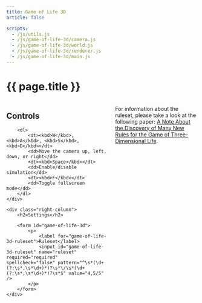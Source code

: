 ```yaml
---
title: Game of Life 3D
article: false

scripts:
  - /js/utils.js
  - /js/game-of-life-3d/camera.js
  - /js/game-of-life-3d/world.js
  - /js/game-of-life-3d/renderer.js
  - /js/game-of-life-3d/main.js
---
```


# {{ page.title }} #

<div class="bordered">
	<canvas id="game-of-life-3d-canvas" tabindex="0"></canvas>
</div>

<div class="columns">
	<div class="left-column">
		<h2>Controls</h2>

		<dl>
			<dt><kbd>W</kbd>, <kbd>A</kbd>, <kbd>S</kbd>, <kbd>D</kbd></dt>
			<dd>Move the camera up, left, down, or right</dd>
			<dt><kbd>Space</kbd></dt>
			<dd>Enable/disable simulation</dd>
			<dt><kbd>F</kbd></dt>
			<dd>Toggle fullscreen mode</dd>
		</dl>
	</div>

	<div class="right-column">
		<h2>Settings</h2>

		<form id="game-of-life-3d">
			<p>
				<label for="game-of-life-3d-ruleset">Ruleset</label>
				<input id="game-of-life-3d-ruleset" name="ruleset" required="required" spellcheck="false" pattern="^\s*(\d+(?:\s*,\s*\d+)*)?\s*\/\s*(\d+(?:\s*,\s*\d+)*)?\s*$" value="4,5/5" />
			</p>
		</form>
	</div>
</div>

For information about the ruleset, please take a look at the following paper:
[A Note About the Discovery of Many New Rules for the Game of Three-Dimensional Life](https://www.complex-systems.com/abstracts/v16_i04_a07/).